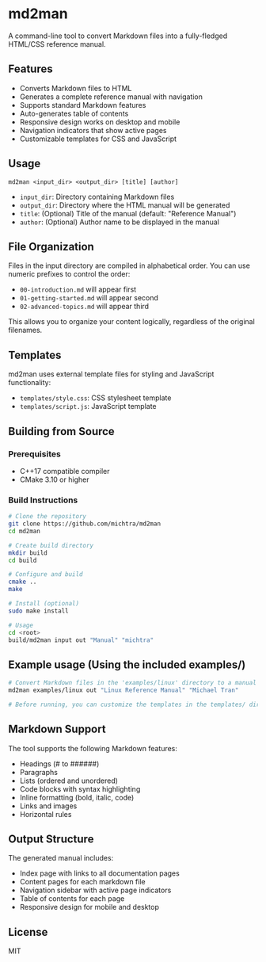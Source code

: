 # md2man

A command-line tool to convert Markdown files into a fully-fledged HTML/CSS reference manual.

## Features

- Converts Markdown files to HTML
- Generates a complete reference manual with navigation
- Supports standard Markdown features
- Auto-generates table of contents
- Responsive design works on desktop and mobile
- Navigation indicators that show active pages
- Customizable templates for CSS and JavaScript

## Usage

```
md2man <input_dir> <output_dir> [title] [author]
```

- `input_dir`: Directory containing Markdown files
- `output_dir`: Directory where the HTML manual will be generated
- `title`: (Optional) Title of the manual (default: "Reference Manual")
- `author`: (Optional) Author name to be displayed in the manual

## File Organization

Files in the input directory are compiled in alphabetical order. You can use numeric prefixes to control the order:

- `00-introduction.md` will appear first
- `01-getting-started.md` will appear second
- `02-advanced-topics.md` will appear third

This allows you to organize your content logically, regardless of the original filenames.

## Templates

md2man uses external template files for styling and JavaScript functionality:

- `templates/style.css`: CSS stylesheet template
- `templates/script.js`: JavaScript template

## Building from Source

### Prerequisites

- C++17 compatible compiler
- CMake 3.10 or higher

### Build Instructions

```bash
# Clone the repository
git clone https://github.com/michtra/md2man
cd md2man

# Create build directory
mkdir build
cd build

# Configure and build
cmake ..
make

# Install (optional)
sudo make install

# Usage
cd <root>
build/md2man input out "Manual" "michtra"
```

## Example usage (Using the included examples/)

```bash
# Convert Markdown files in the 'examples/linux' directory to a manual in 'out'
md2man examples/linux out "Linux Reference Manual" "Michael Tran"

# Before running, you can customize the templates in the templates/ directory
```

## Markdown Support

The tool supports the following Markdown features:

- Headings (# to ######)
- Paragraphs
- Lists (ordered and unordered)
- Code blocks with syntax highlighting
- Inline formatting (bold, italic, code)
- Links and images
- Horizontal rules

## Output Structure

The generated manual includes:

- Index page with links to all documentation pages
- Content pages for each markdown file
- Navigation sidebar with active page indicators
- Table of contents for each page
- Responsive design for mobile and desktop

## License

MIT
